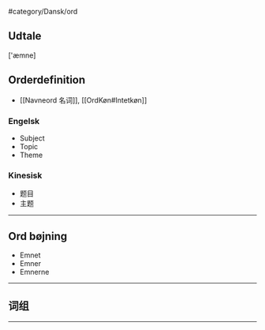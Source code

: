 #category/Dansk/ord 


## Udtale
['æmne]  


## Orderdefinition
- [[Navneord 名词]], [[OrdKøn#Intetkøn]]

### Engelsk
- Subject  
- Topic  
- Theme  

### Kinesisk
- 题目  
- 主题  

---

## Ord bøjning
- Emnet  
- Emner
- Emnerne  

---

## 词组  


---


